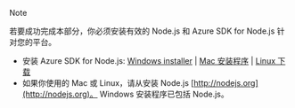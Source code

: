 
> [!NOTE]
> 若要成功完成本部分，你必须安装有效的 Node.js 和 Azure SDK for Node.js 针对您的平台。
> 
> * 安装 Azure SDK for Node.js: [Windows installer](http://go.microsoft.com/fwlink/?LinkId=254279) | [Mac 安装程序](http://go.microsoft.com/fwlink/?LinkId=253471) | [Linux 下载](http://go.microsoft.com/fwlink/?LinkId=253472)
> * 如果你使用的 Mac 或 Linux，请从安装 Node.js [http://nodejs.org](http://nodejs.org)。 Windows 安装程序已包括 Node.js。
> 
> 
